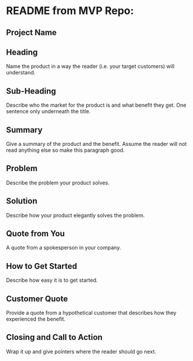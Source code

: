 # README from MVP Repo:
## Project Name
## Heading
Name the product in a way the reader (i.e. your target customers) will understand.
## Sub-Heading
Describe who the market for the product is and what benefit they get. One sentence only underneath the title.
## Summary
Give a summary of the product and the benefit. Assume the reader will not read anything else so make this paragraph good.
## Problem
Describe the problem your product solves.
## Solution
Describe how your product elegantly solves the problem.
## Quote from You
A quote from a spokesperson in your company.
## How to Get Started
Describe how easy it is to get started.
## Customer Quote
Provide a quote from a hypothetical customer that describes how they experienced the benefit.
## Closing and Call to Action
Wrap it up and give pointers where the reader should go next.
